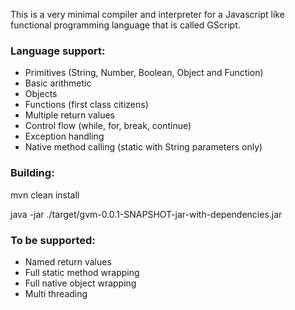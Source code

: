 This is a very minimal compiler and interpreter for a Javascript like functional programming language that is called GScript. 

### Language support: ###

* Primitives (String, Number, Boolean, Object and Function)
* Basic arithmetic
* Objects
* Functions (first class citizens)
* Multiple return values
* Control flow (while, for, break, continue)
* Exception handling
* Native method calling (static with String parameters only)

### Building: ###

mvn clean install

java -jar ./target/gvm-0.0.1-SNAPSHOT-jar-with-dependencies.jar <file>
  
### To be supported: ###
* Named return values
* Full static method wrapping
* Full native object wrapping
* Multi threading

